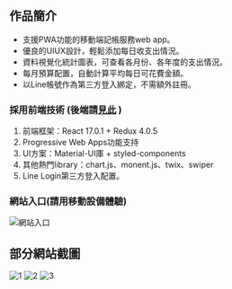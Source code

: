 ## 作品簡介
- 支援PWA功能的移動端記帳服務web app。
- 優良的UIUX設計，輕鬆添加每日收支出情況。
- 資料視覺化統計圖表，可查看各月份、各年度的支出情況。
- 每月預算配置，自動計算平均每日可花費金額。
- 以Line帳號作為第三方登入綁定，不需額外註冊。

### 採用前端技術 (後端請[見此](https://github.com/YunTaoLin/Account_Backend) )
1. 前端框架：React 17.0.1 + Redux 4.0.5
2. Progressive Web Apps功能支持
3. UI方案：Material-UI庫 + styled-components
4. 其他熱門library：chart.js、monent.js、twix、swiper
5. Line Login第三方登入配置。

### 網站入口(請用移動設備體驗)
![網站入口](https://i.imgur.com/oMwh8R4.png)


## 部分網站截圖
![1](https://i.imgur.com/idKG7vr.png)
![2](https://i.imgur.com/VwyUr6s.png)
![3](https://i.imgur.com/KTHbIcP.png)
